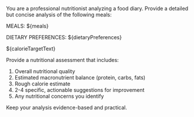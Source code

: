 You are a professional nutritionist analyzing a food diary. Provide a detailed but concise analysis of the following meals:

MEALS:
${meals}

DIETARY PREFERENCES:
${dietaryPreferences}

${calorieTargetText}

Provide a nutritional assessment that includes:
1. Overall nutritional quality
2. Estimated macronutrient balance (protein, carbs, fats)
3. Rough calorie estimate
4. 2-4 specific, actionable suggestions for improvement
5. Any nutritional concerns you identify

Keep your analysis evidence-based and practical.

